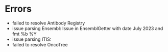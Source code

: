 # Errors

- failed to resolve Antibody Registry
- issue parsing Ensembl: Issue in EnsemblGetter with date July 2023 and fmt %b %Y
- issue parsing ITIS: 
- failed to resolve OncoTree